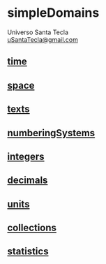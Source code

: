 # simpleDomains
Universo Santa Tecla  
[uSantaTecla@gmail.com](mailto:uSantaTecla@gmail.com) 

## [time](./time/README.md)
## [space](./space/README.md)
## [texts](./texts/README.md)
## [numberingSystems](./numberingSystems/README.md)
## [integers](./integers/README.md)
## [decimals](./decimals/README.md)
## [units](./units/README.md)
## [collections](./collections/README.md)
## [statistics](./statistics/README.md)
<!---
## [fundamentals](./fundamentals/README.md)
--->

